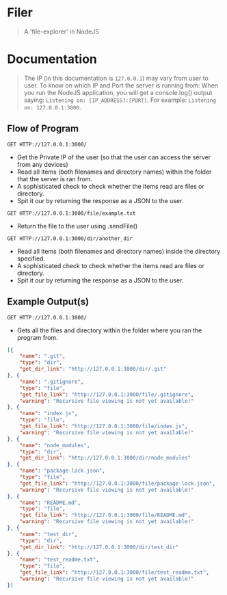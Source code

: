 # Filer
> A 'file-explorer' in NodeJS

# Documentation
> The IP (in this documentation is `127.0.0.1`) may vary from user to user. To know on which IP and Port the server is running from: When you run the NodeJS application, you will get a console.log() output saying: `Listening on: [IP_ADDRESS]:[PORT]`. For example: `Listening on: 127.0.0.1:3000`.


## Flow of Program
`GET HTTP://127.0.0.1:3000/`
-   Get the Private IP of the user (so that the user can access the server from any devices)
-   Read all items (both filenames and directory names) within the folder that the server is ran from.
-   A sophisticated check to check whether the items read are files or directory.
-   Spit it our by returning the response as a JSON to the user.

`GET HTTP://127.0.0.1:3000/file/example.txt`
-   Return the file to the user using .sendFile()

`GET HTTP://127.0.0.1:3000/dir/another_dir`
-   Read all items (both filenames and directory names) inside the directory specified.
-   A sophisticated check to check whether the items read are files or directory.
-   Spit it our by returning the response as a JSON to the user.

## Example Output(s)
`GET HTTP://127.0.0.1:3000/`
-   Gets all the files and directory within the folder where you ran the program from.
```json
[{
    "name": ".git",
    "type": "dir",
    "get_dir_link": "http://127.0.0.1:3000/dir/.git"
}, {
    "name": ".gitignore",
    "type": "file",
    "get_file_link": "http://127.0.0.1:3000/file/.gitignore",
    "warning": "Recursive file viewing is not yet available!"
}, {
    "name": "index.js",
    "type": "file",
    "get_file_link": "http://127.0.0.1:3000/file/index.js",
    "warning": "Recursive file viewing is not yet available!"
}, {
    "name": "node_modules",
    "type": "dir",
    "get_dir_link": "http://127.0.0.1:3000/dir/node_modules"
}, {
    "name": "package-lock.json",
    "type": "file",
    "get_file_link": "http://127.0.0.1:3000/file/package-lock.json",
    "warning": "Recursive file viewing is not yet available!"
}, {
    "name": "README.md",
    "type": "file",
    "get_file_link": "http://127.0.0.1:3000/file/README.md",
    "warning": "Recursive file viewing is not yet available!"
}, {
    "name": "test_dir",
    "type": "dir",
    "get_dir_link": "http://127.0.0.1:3000/dir/test_dir"
}, {
    "name": "test_readme.txt",
    "type": "file",
    "get_file_link": "http://127.0.0.1:3000/file/test_readme.txt",
    "warning": "Recursive file viewing is not yet available!"
}]
```